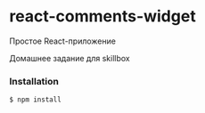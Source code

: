 # react-comments-widget

Простое React-приложение

Домашнее задание для skillbox


### Installation
```sh
$ npm install
```
